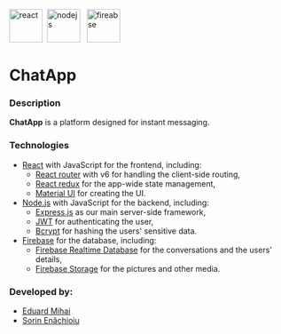 <div>
<img src="https://logos-download.com/wp-content/uploads/2016/09/React_logo_wordmark.png" alt="react" height="60" />&nbsp;
<img src="https://www.creative-tim.com/blog/content/images/wordpress/2020/03/node-js-736399_1280.png" alt="nodejs" height="60"/> &nbsp;
<img src="https://upload.wikimedia.org/wikipedia/commons/thumb/3/37/Firebase_Logo.svg/1280px-Firebase_Logo.svg.png" alt="fireabse" height="60" /> &nbsp;
</div>

# ChatApp

### Description
**ChatApp** is a platform designed for instant messaging.

### Technologies
 - [React](https://react.dev/) with JavaScript for the frontend, including:
    - [React router](https://reactrouter.com/en/main) with v6 for handling the client-side routing,
    - [React redux](https://react-redux.js.org/) for the app-wide state management,
    - [Material UI](https://mui.com/material-ui/getting-started/) for creating the UI.
 - [Node.js](https://nodejs.org/en) with JavaScript for the backend, including:
    - [Express.js](https://expressjs.com/) as our main server-side framework,
    - [JWT](https://www.npmjs.com/package/jsonwebtoken) for authenticating the user,
    - [Bcrypt](https://www.npmjs.com/package/bcrypt) for hashing the users' sensitive data.
 - [Firebase](https://firebase.google.com/) for the database, including:
    - [Firebase Realtime Database](https://firebase.google.com/docs/database) for the conversations and the users' details,
    - [Firebase Storage](https://firebase.google.com/docs/storage) for the pictures and other media.

### Developed by:
 - [Eduard Mihai](https://github.com/Mihai-Eduard)
 - [Sorin Enăchioiu](https://github.com/Sorinenachioiu)
